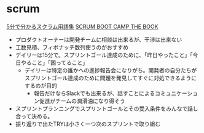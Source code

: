 # scrum
[5分で分かるスクラム用語集](https://www.ryuzee.com/contents/blog/7137)
[SCRUM BOOT CAMP THE BOOK](https://www.amazon.co.jp/SCRUM-BOOT-CAMP-BOOK%E3%80%90%E5%A2%97%E8%A3%9C%E6%94%B9%E8%A8%82%E7%89%88%E3%80%91-%E3%82%B9%E3%82%AF%E3%83%A9%E3%83%A0%E3%83%81%E3%83%BC%E3%83%A0%E3%81%A7%E3%81%AF%E3%81%98%E3%82%81%E3%82%8B%E3%82%A2%E3%82%B8%E3%83%A3%E3%82%A4%E3%83%AB%E9%96%8B%E7%99%BA/dp/4798163686/ref=asc_df_4798163686/?tag=jpgo-22&linkCode=df0&hvadid=342397001181&hvpos=&hvnetw=g&hvrand=17482541504766999007&hvpone=&hvptwo=&hvqmt=&hvdev=c&hvdvcmdl=&hvlocint=&hvlocphy=1009279&hvtargid=pla-932422243914&psc=1&th=1&psc=1&tag=&ref=&adgrpid=72867581430&hvpone=&hvptwo=&hvadid=342397001181&hvpos=&hvnetw=g&hvrand=17482541504766999007&hvqmt=&hvdev=c&hvdvcmdl=&hvlocint=&hvlocphy=1009279&hvtargid=pla-932422243914)


- プロダクトオーナーは開発チームに相談は出来るが、干渉は出来ない
- 工数見積、フィボナッチ数列使うのがおすすめ
- デイリーは15分で。スプリントゴール達成のために、「昨日やったこと」「今日やること」「困ってること」
  - デイリーは特定の誰かへの進捗報告会になりがち。開発者の自分たちがスプリントゴール達成のために問題を発見してすぐに対処できるようにするのが目的
    - 報告だけならSlackでも出来るが、話すことによるコミュニケーション促進がチームの潤滑油になり得そう
- スプリントプランニングでスプリントゴールとその受入条件をみんなで話し合って決める。
- 振り返りで出たTRYは小さく一つ次のスプリントで取り組む